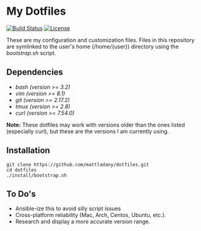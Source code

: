 # My Dotfiles

[![Build Status](https://travis-ci.com/mattladany/dotfiles.svg?branch=master)](https://travis-ci.com/mattladany/dotfiles)
[![License](https://img.shields.io/badge/License-MIT-blue.svg)](https://raw.githubusercontent.com/mattladany/dotfiles/master/LICENSE)

These are my configuration and customization files. Files in this repository are symlinked to the user's home (/home/{user}) directory using the _bootstrap.sh_ script.

## Dependencies
* _bash (version >= 3.2)_
* _vim (version >= 8.1)_
* _git (version >= 2.17.2)_
* _tmux (version >= 2.8)_
* _curl (version >= 7.54.0)_

__Note:__ These dotfiles may work with versions older than the ones listed (especially curl), but these are the versions I am currently using.


## Installation
```
git clone https://github.com/mattladany/dotfiles.git
cd dotfiles
./install/bootstrap.sh
```

## To Do's
* Ansible-ize this to avoid silly script issues
* Cross-platform reliability (Mac, Arch, Centos, Ubuntu, etc.).
* Research and display a more accurate version range.
